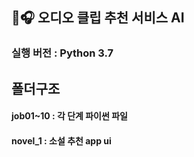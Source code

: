 ## 💌🎧 **오디오 클립 추천 서비스 AI** 

### 실행 버전 : Python 3.7

## 폴더구조

#### job01~10 : 각 단계 파이썬 파일


#### novel_1 : 소설 추천 app ui
